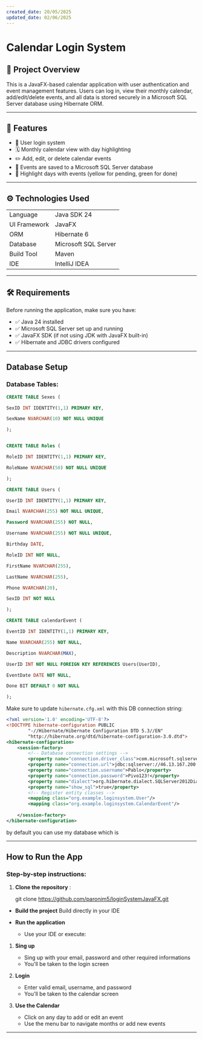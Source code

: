 ```yaml
---
created_date: 20/05/2025
updated_date: 02/06/2025
---
```

# Calendar Login System

## 🎯 Project Overview

This is a JavaFX-based calendar application with user authentication and event management features. Users can log in, view their monthly calendar, add/edit/delete events, and all data is stored securely in a Microsoft SQL Server database using Hibernate ORM.

---

## 🧩 Features

- 🔐 User login system
- 🗓️ Monthly calendar view with day highlighting
- ✏️ Add, edit, or delete calendar events
- 💾 Events are saved to a Microsoft SQL Server database
- 📅 Highlight days with events (yellow for pending, green for done)

---

## ⚙️ Technologies Used

|              |                      |
| ------------ | -------------------- |
| Language     | Java SDK 24          |
| UI Framework | JavaFX               |
| ORM          | Hibernate 6          |
| Database     | Microsoft SQL Server |
| Build Tool   | Maven                |
| IDE          | IntelliJ IDEA        |

---

## 🛠️ Requirements

Before running the application, make sure you have:

- ✅ Java 24 installed
- ✅ Microsoft SQL Server set up and running
- ✅ JavaFX SDK (if not using JDK with JavaFX built-in)
- ✅ Hibernate and JDBC drivers configured

---

## Database Setup

### Database Tables:

```sql
CREATE TABLE Sexes (

SexID INT IDENTITY(1,1) PRIMARY KEY,

SexName NVARCHAR(10) NOT NULL UNIQUE

);


CREATE TABLE Roles (

RoleID INT IDENTITY(1,1) PRIMARY KEY,

RoleName NVARCHAR(50) NOT NULL UNIQUE

);
```

```sql
CREATE TABLE Users (

UserID INT IDENTITY(1,1) PRIMARY KEY,

Email NVARCHAR(255) NOT NULL UNIQUE,

Password NVARCHAR(255) NOT NULL,

Username NVARCHAR(255) NOT NULL UNIQUE,

Birthday DATE,

RoleID INT NOT NULL,

FirstName NVARCHAR(255),

LastName NVARCHAR(255),

Phone NVARCHAR(20),

SexID INT NOT NULL

);
```

``` sql
CREATE TABLE calendarEvent (

EventID INT IDENTITY(1,1) PRIMARY KEY,

Name NVARCHAR(255) NOT NULL,

Description NVARCHAR(MAX),

UserID INT NOT NULL FOREIGN KEY REFERENCES Users(UserID),

EventDate DATE NOT NULL,

Done BIT DEFAULT 0 NOT NULL

);
```

Make sure to update `hibernate.cfg.xml` with this DB connection string:

``` xml
<?xml version='1.0' encoding='UTF-8'?>  
<!DOCTYPE hibernate-configuration PUBLIC  
        "-//Hibernate/Hibernate Configuration DTD 5.3//EN"  
        "http://hibernate.org/dtd/hibernate-configuration-3.0.dtd">  
<hibernate-configuration>  
    <session-factory>  
        <!-- Database connection settings -->  
        <property name="connection.driver_class">com.microsoft.sqlserver.jdbc.SQLServerDriver</property>  
        <property name="connection.url">jdbc:sqlserver://46.13.167.200:20500;databaseName=PablovaDB</property>  
        <property name="connection.username">Pablo</property>  
        <property name="connection.password">Pivo123!</property>  
        <property name="dialect">org.hibernate.dialect.SQLServer2012Dialect</property>  
        <property name="show_sql">true</property>  
        <!-- Register entity classes -->  
        <mapping class="org.example.loginsystem.User"/>  
        <mapping class="org.example.loginsystem.CalendarEvent"/>  
  
    </session-factory>
</hibernate-configuration>
```
by default you can use my database which is

---

## How to Run the App

### Step-by-step instructions:

1. **Clone the repository** :

	git clone https://github.com/paronim5/loginSystemJavaFX.git

- **Build the project**
	Build directly in your IDE

- **Run the application**

	- Use your IDE or execute:

1. **Sing up**
	- Sing up with your email, password and other required informations
	- You'll be taken to the login screen

2. **Login**

	- Enter valid email, username, and password
	- You'll be taken to the calendar screen
3. **Use the Calendar**

	- Click on any day to add or edit an event
	- Use the menu bar to navigate months or add new events

---
